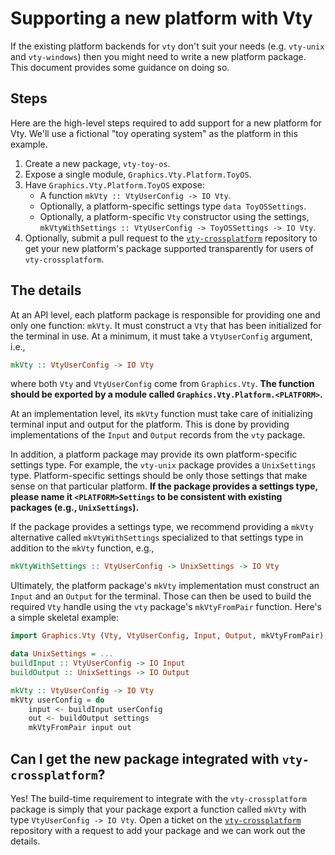 Supporting a new platform with Vty
==================================

If the existing platform backends for `vty` don't suit your needs
(e.g. `vty-unix` and `vty-windows`) then you might need to write a new
platform package. This document provides some guidance on doing so.

Steps
-----

Here are the high-level steps required to add support for a new platform
for Vty. We'll use a fictional "toy operating system" as the platform in
this example.

1. Create a new package, `vty-toy-os`.
1. Expose a single module, `Graphics.Vty.Platform.ToyOS`.
1. Have `Graphics.Vty.Platform.ToyOS` expose:
   * A function `mkVty :: VtyUserConfig -> IO Vty`.
   * Optionally, a platform-specific settings type `data ToyOSSettings`.
   * Optionally, a platform-specific `Vty` constructor using the
     settings, `mkVtyWithSettings :: VtyUserConfig -> ToyOSSettings -> IO Vty`.
1. Optionally, submit a pull request to the
   [`vty-crossplatform`](https://github.com/jtdaugherty/vty-crossplatform)
   repository to get your new platform's package supported transparently
   for users of `vty-crossplatform`.

The details
-----------

At an API level, each platform package is responsible for providing
one and only one function: `mkVty`. It must construct a `Vty` that has
been initialized for the terminal in use. At a minimum, it must take a
`VtyUserConfig` argument, i.e.,

```haskell
mkVty :: VtyUserConfig -> IO Vty
```

where both `Vty` and `VtyUserConfig` come from `Graphics.Vty`.
**The function should be exported by a module called
`Graphics.Vty.Platform.<PLATFORM>`.**

At an implementation level, its `mkVty` function must take care of
initializing terminal input and output for the platform. This is done by
providing implementations of the `Input` and `Output` records from the
`vty` package.

In addition, a platform package may provide its own platform-specific
settings type. For example, the `vty-unix` package provides a
`UnixSettings` type. Platform-specific settings should be only those
settings that make sense on that particular platform. **If the package
provides a settings type, please name it `<PLATFORM>Settings` to be
consistent with existing packages (e.g., `UnixSettings`).**

If the package provides a settings type, we recommend providing a
`mkVty` alternative called `mkVtyWithSettings` specialized to that
settings type in addition to the `mkVty` function, e.g.,

```haskell
mkVtyWithSettings :: VtyUserConfig -> UnixSettings -> IO Vty
```

Ultimately, the platform package's `mkVty` implementation must
construct an `Input` and an `Output` for the terminal. Those can then
be used to build the required `Vty` handle using the `vty` package's
`mkVtyFromPair` function. Here's a simple skeletal example:

```haskell
import Graphics.Vty (Vty, VtyUserConfig, Input, Output, mkVtyFromPair)

data UnixSettings = ...
buildInput :: VtyUserConfig -> IO Input
buildOutput :: UnixSettings -> IO Output

mkVty :: VtyUserConfig -> IO Vty
mkVty userConfig = do
    input <- buildInput userConfig
    out <- buildOutput settings
    mkVtyFromPair input out
```

Can I get the new package integrated with `vty-crossplatform`?
--------------------------------------------------------------

Yes! The build-time requirement to integrate with
the `vty-crossplatform` package is simply that your
package export a function called `mkVty` with type
`VtyUserConfig -> IO Vty`. Open a ticket on the
[`vty-crossplatform`](https://github.com/jtdaugherty/vty-crossplatform)
repository with a request to add your package and we can work out the
details.
